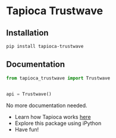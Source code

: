 # Tapioca Trustwave

## Installation
```
pip install tapioca-trustwave
```

## Documentation
``` python
from tapioca_trustwave import Trustwave


api = Trustwave()

```

No more documentation needed.

- Learn how Tapioca works [here](http://tapioca-wrapper.readthedocs.org/en/stable/quickstart.html)
- Explore this package using iPython
- Have fun!
